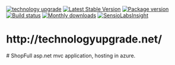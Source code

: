 [![technology upgrade](http://technologyupgrade.net/Content/images/pic1.png)](http://technologyupgrade.net/)
[![Latest Stable Version](https://poser.pugx.org/upwork/php-upwork/v/stable.svg)](https://github.com/vlo111)
[![Package version](http://img.shields.io/packagist/v/upwork/php-upwork.svg)](https://packagist.org/packages/upwork/php-upwork)
[![Build status](https://travis-ci.org/upwork/php-upwork.svg)](http://technologyupgrade.net/)
[![Monthly downloads](http://img.shields.io/packagist/dm/upwork/php-upwork.svg)](http://technologyupgrade.net/)
[![SensioLabsInsight](https://insight.sensiolabs.com/projects/5e7c00ac-ac19-4b77-92ab-e8888a60028e/mini.png)](http://technologyupgrade.net/)


<h1>http://technologyupgrade.net/</h1>
# ShopFull
asp.net mvc application, hosting in azure.
